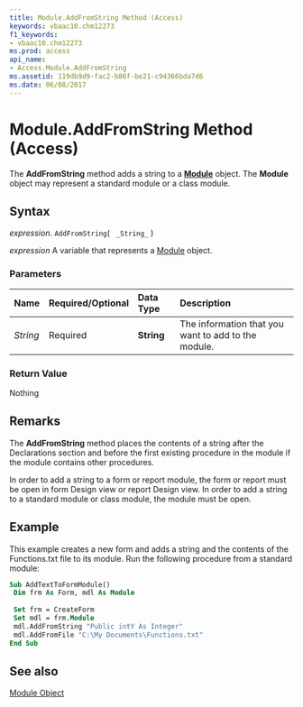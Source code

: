 ```yaml
---
title: Module.AddFromString Method (Access)
keywords: vbaac10.chm12273
f1_keywords:
- vbaac10.chm12273
ms.prod: access
api_name:
- Access.Module.AddFromString
ms.assetid: 119db9d9-fac2-b86f-be21-c94366bda7d6
ms.date: 06/08/2017
---
```



# Module.AddFromString Method (Access)

The  **AddFromString** method adds a string to a **[Module](Access.Module.md)** object. The **Module** object may represent a standard module or a class module.


## Syntax

 _expression_. `AddFromString`( ` _String_` )

 _expression_ A variable that represents a [Module](Access.Module.md) object.


### Parameters



|**Name**|**Required/Optional**|**Data Type**|**Description**|
|:-----|:-----|:-----|:-----|
| _String_|Required|**String**|The information that you want to add to the module.|

### Return Value

Nothing


## Remarks

The  **AddFromString** method places the contents of a string after the Declarations section and before the first existing procedure in the module if the module contains other procedures.

In order to add a string to a form or report module, the form or report must be open in form Design view or report Design view. In order to add a string to a standard module or class module, the module must be open.


## Example

This example creates a new form and adds a string and the contents of the Functions.txt file to its module. Run the following procedure from a standard module:


```vb
Sub AddTextToFormModule() 
 Dim frm As Form, mdl As Module 
 
 Set frm = CreateForm 
 Set mdl = frm.Module 
 mdl.AddFromString "Public intY As Integer" 
 mdl.AddFromFile "C:\My Documents\Functions.txt" 
End Sub
```


## See also


[Module Object](Access.Module.md)

